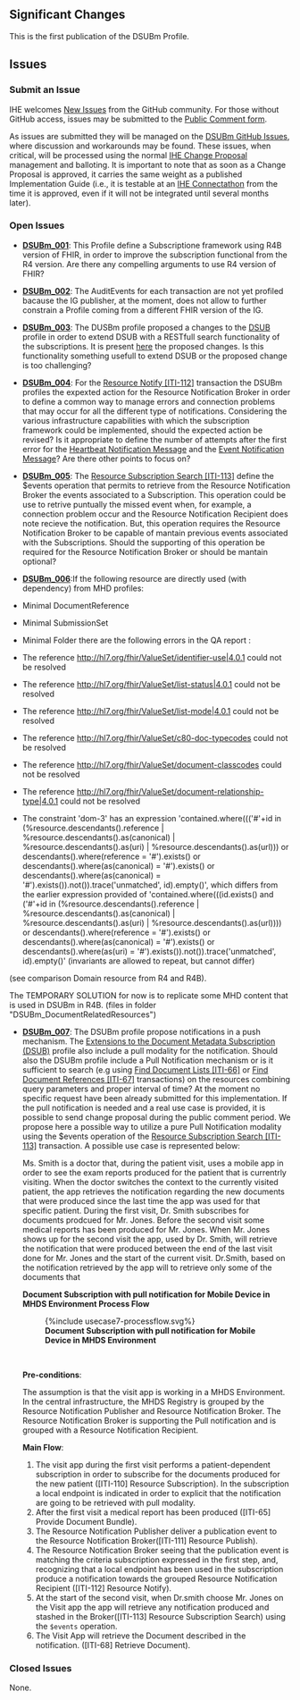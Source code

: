 
## Significant Changes

This is the first publication of the DSUBm Profile.

## Issues

### Submit an Issue

IHE welcomes [New Issues](https://github.com/IHE/ITI.DSUBm/issues/new/choose) from the GitHub community. 
For those without GitHub access, issues may be submitted to the [Public Comment form](https://www.ihe.net/resources/public_comment/).

As issues are submitted they will be managed on the [DSUBm GitHub Issues](https://github.com/IHE/ITI.DSUBm/issues), where discussion and workarounds may be found. These issues, when critical, will be processed using the normal [IHE Change Proposal](https://wiki.ihe.net/index.php/Category:CPs) management and balloting. 
It is important to note that as soon as a Change Proposal is approved, it carries the same weight as a published Implementation Guide (i.e., it is testable at an [IHE Connectathon](https://www.ihe.net/participate/connectathon/) from the time it is approved, even if it will not be integrated until several months later).


### Open Issues

* **[DSUBm_001](https://github.com/IHE/ITI.DSUBm/issues/9)**: This Profile define a Subscriptione framework using R4B version of FHIR, in order to improve the subscription functional from the R4 version. Are there any compelling arguments to use R4 version of FHIR?

* **[DSUBm_002](https://github.com/IHE/ITI.DSUBm/issues/10)**: The AuditEvents for each transaction are not yet profiled bacause the IG publisher, at the moment, does not allow to further constrain a Profile coming from a different FHIR version of the IG.

* **[DSUBm_003](https://github.com/IHE/ITI.DSUBm/issues/11)**: The DUSBm profile proposed a changes to the [DSUB](https://profiles.ihe.net/ITI/TF/Volume1/ch-26.html) profile in order to extend DSUB with a RESTfull search functionality of the subscriptions. It is present [here](other.html#changes-to-other-documents) the proposed changes. Is this functionality something usefull to extend DSUB or the proposed change is too challenging? 

* **[DSUBm_004](https://github.com/IHE/ITI.DSUBm/issues/12)**: For the [Resource Notify [ITI-112]](ITI-112.html) transaction the DSUBm profiles the expexted action for the Resource Notification Broker in order to define a common way to manage errors and connection problems that may occur for all the different type of notifications. Considering the various infrastructure capabilities with which the subscription framework could be implemented, should the expected action be revised? Is it appropriate to define the number of attempts after the first error for the [Heartbeat Notification Message](ITI-112.html#231127-heartbeat-notification-request-message) and the [Event Notification Message](ITI-112.html#231129-event-notification-request-message)? Are there other points to focus on?

* **[DSUBm_005](https://github.com/IHE/ITI.DSUBm/issues/13)**: The [Resource Subscription Search [ITI-113]](ITI-113.html) define the $events operation that permits to retrieve from the Resource Notification Broker the events associated to a Subscription. This operation could be use to retrive puntually the missed event when, for example, a connection problem occur and the Resource Notification Recipient does note recieve the notification. But, this operation requires the Resource Notification Broker to be capable of mantain previous events associated with the Subscriptions. Should the supporting of this operation be required for the Resource Notification Broker or should be mantain optional?

* **[DSUBm_006](https://github.com/IHE/ITI.DSUBm/issues/14)**:If the following resource are directly used (with dependency) from MHD profiles: 
 - Minimal DocumentReference 
 - Minimal SubmissionSet
 - Minimal Folder
there are the following errors in the QA report : 
- The reference http://hl7.org/fhir/ValueSet/identifier-use|4.0.1 could not be resolved
- The reference http://hl7.org/fhir/ValueSet/list-status|4.0.1 could not be resolved
- The reference http://hl7.org/fhir/ValueSet/list-mode|4.0.1 could not be resolved
- The reference http://hl7.org/fhir/ValueSet/c80-doc-typecodes could not be resolved
- The reference http://hl7.org/fhir/ValueSet/document-classcodes could not be resolved
- The reference http://hl7.org/fhir/ValueSet/document-relationship-type|4.0.1 could not be resolved

- The constraint 'dom-3' has an expression 'contained.where((('#'+id in (%resource.descendants().reference | %resource.descendants().as(canonical) | %resource.descendants().as(uri) | %resource.descendants().as(url))) or descendants().where(reference = '#').exists() or descendants().where(as(canonical) = '#').exists() or descendants().where(as(canonical) = '#').exists()).not()).trace('unmatched', id).empty()', which differs from the earlier expression provided of 'contained.where(((id.exists() and ('#'+id in (%resource.descendants().reference | %resource.descendants().as(canonical) | %resource.descendants().as(uri) | %resource.descendants().as(url)))) or descendants().where(reference = '#').exists() or descendants().where(as(canonical) = '#').exists() or descendants().where(as(uri) = '#').exists()).not()).trace('unmatched', id).empty()' (invariants are allowed to repeat, but cannot differ)

(see comparison Domain resource from R4 and R4B).

The TEMPORARY SOLUTION for now is to replicate some MHD content that is used in DSUBm in R4B. (files in folder "DSUBm_DocumentRelatedResources")

* **[DSUBm_007](https://github.com/IHE/ITI.DSUBm/issues/15)**: The DSUBm profile propose notifications in a push mechanism. The [Extensions to the Document Metadata Subscription (DSUB)](https://www.ihe.net/uploadedFiles/Documents/ITI/IHE_ITI_Suppl_DSUB_Extensions.pdf)
profile also include a pull modality for the notification. Should also the DSUBm profile include a Pull Notification mechanism or is it sufficient to search (e.g using [Find Document Lists [ITI-66]](https://profiles.ihe.net/ITI/MHD/ITI-66.html) or [Find Document References [ITI-67]](https://profiles.ihe.net/ITI/MHD/ITI-67.html) transactions) on the resources combining query parameters and proper interval of time? At the moment no specific request have been already submitted for this implementation. If the pull notification is needed and a real use case is provided, it is possible to send change proposal during the public comment period. We propose here a possible way to utilize a pure Pull Notification modality using the $events operation of the [Resource Subscription Search [ITI-113]](ITI-113.html) transaction. A possible use case is represented below:

    Ms. Smith is a doctor that, during the patient visit, uses a mobile app in order to see the exam reports produced for the patient that is currentrly visiting. When the doctor switches the context to the currently visited patient, the app retrieves the notification regarding the new documents that were produced since the last time the app was used for that specific patient.
    During the first visit, Dr. Smith subscribes for documents prodcued for Mr. Jones. 
    Before the second visit some medical reports has been produced for Mr. Jones.
    When Mr. Jones shows up for the second visit the app, used by Dr. Smith, will retrieve the notification that were produced between the end of the last visit done for Mr. Jones and the start of the current visit. Dr.Smith, based on the notification retrieved by the app will  to retrieve only some of the documents that  

    **Document Subscription with pull notification for Mobile Device in MHDS Environment Process Flow**

    <figure>
    {%include usecase7-processflow.svg%}
    <figcaption><b>Document Subscription with pull notification for Mobile Device in MHDS Environment</b></figcaption>
    </figure>
    <br clear="all">

    **Pre-conditions**:

    The assumption is that the visit app is working in a MHDS Environment. In the central infrastructure, the MHDS Registry is grouped by the Resource Notification Publisher and Resource Notification Broker. The Resource Notification Broker is  supporting the Pull notification and is grouped with a Resource Notification Recipient. 

    **Main Flow**:

    1. The visit app during the first visit performs a patient-dependent subscription in order to subscribe for the documents produced for the new patient ([ITI-110] Resource Subscription). In the subscription a local endpoint is indicated in order to explicit that the notification are going to be retrieved with pull modality. 
    2. After the first visit a medical report has been produced ([ITI-65] Provide Document Bundle).
    3. The Resource Notification Publisher deliver a publication event to the Resource Notification Broker([ITI-111] Resource Publish). 
    4. The Resource Notification Broker seeing that the publication event is matching the criteria subscription expressed in the first step, and, recognizing that a local endpoint has been used in the subscription produce a notification towards the grouped Resource Notification Recipient ([ITI-112] Resource Notify). 
    5. At the start of the second visit, when Dr.smith choose Mr. Jones on the Visit app the app will retrieve any notification produced and stashed in the Broker([ITI-113] Resource Subscription Search) using the `$events` operation.
    6. The Visit App will retrieve the Document described in the notification. ([ITI-68] Retrieve Document). 


### Closed Issues

None.